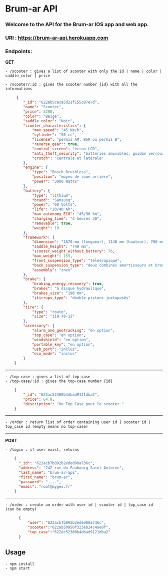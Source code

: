 # Brum-ar API
### Welcome to the API for the Brum-ar IOS app and web app.

### URI : https://brum-ar-api.herokuapp.com

### Endpoints:
**GET**

    - /scooter : gives a list of scooter with only the id | name | color | saddle_color | price

    - /scooter/:id : gives the scooter number {id} with all the informations
```json   
     {
        "_id": "622ab5caca5d21f155c87e7d",
        "name": "Scooter",
        "price": 3200,
        "color": "Beige",
        "saddle_color": "Noir",
        "scooter_characteristics": {
            "max_speed": "45 Km/h",
            "cylinder": "50 cc",
            "license": "permis AM, BSR ou permis B",
            "reverse_gear": true,
            "control_screen": "écran LCD",
            "anti_theft_security": "batteries amovibles, guidon verrouillable, alarme",
            "crutch": "centrale et latérale"
        },
        "engine": {
            "type": "Bosch Brushless",
            "position": "moyeu de roue arrière",
            "power": "3000 Watts"
        },
        "battery": {
            "type": "lithium",
            "brand": "Samsung",
            "power": "60 Volts",
            "life": "20/40 Ah",
            "max_autonomy_ECO": "45/90 km",
            "charging_time": "4 heures 30",
            "removable": true,
            "weight": 10
        },
        "framework": {
            "dimension": "1870 mm (longueur), 1140 mm (hauteur), 700 mm (largeur)",
            "saddle_height": "740 mm",
            "scooter_weight_without_battery": 76,
            "max_weight": 155,
            "front_suspension_type": "télescopique",
            "back_suspension_type": "deux combinés amortisseurs et bras oscillant",
            "assembly": "znen"
        },
        "brake": {
            "braking_energy_recovery": true,
            "brakes": "à disque hydraulique",
            "brakes_size": "190 mm",
            "stirrups_type": "double pistons juxtaposés"
        },
        "tire": {
            "type": "route",
            "size": "110-70-12"
        },
        "accessory": {
            "alarm_and_geotracking": "en option",
            "top_case": "en option",
            "windshield": "en option",
            "portable_key": "en option",
            "usb_port": "inclus",
            "eco_mode": "inclus"
        }
    }
```
-----------------------------------------------------------
    - /top-case : gives a list of top-case 
    - /top-case/:id : gives the top-case number {id}
```json
    {
        "_id": "622ac52300b4dbad9121dba2",
        "price": 64.9,
        "description": "Un Top Case pour le scooter."
    }
```
-----------------------------------------------------------
    - /order : return list of order containing user id | scooter id | top_case id (empty means no top-case)


-----------------------------------------------------------

**POST**

    - /login : if user exist, returns
```json
    {
      "_id": "622acb7b892b2eded00a736c",
      "address": "242 rue du Faubourg Saint Antoine",
      "last_name": "brum-ar-api",
      "first_name": "brum-ar",
      "password": "....",
      "email": "root@myges.fr"
    }
```
-----------------------------------------------------------
    - /order : create an order with user id | scooter id | top_case id (can be empty)
```json
      {
          "user": "622acb7b892b2eded00a736c",
          "scooter":"622ab59950f323eb24c4ae0f",
          "top_case":"622ac52300b4dbad9121dba2"
      }
```

## Usage
    - npm install  
    - npm start
